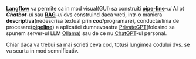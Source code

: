 [**Langflow**](https://www.langflow.org/) va permite ca in mod visual(GUI) sa construiti [**pipe-line**](https://bytesupreme.online/crafting-no-code-local-rag-chatbots-with-langflow-and-ollama/)-*ul* AI pt ***Chatbot***-*ul* sau [**RAG**](https://bytesupreme.online/crafting-no-code-local-rag-chatbots-with-langflow-and-ollama/)-*ul* dvs construind daca vreti, intr-o maniera **descriptiva**(nedescrisa textual prin ***cod***/programare), conducta/linia de procesare([**pipeline**](https://bytesupreme.online/crafting-no-code-local-rag-chatbots-with-langflow-and-ollama/)) a aplicatiei dumnevoastra [PrivateGPT](https://github.com/ollama/ollama/tree/main/examples/langchain-python-rag-privategpt)(folosind sa spunem server-ul LLM [Ollama](https://ollama.com/download/windows)) sau de ce nu [ChatGPT](https://chatgpt.com/)-ul personal.

Chiar daca va trebui sa mai scrieti ceva cod, totusi lungimea codului dvs. se va scurta in mod semnificativ.
